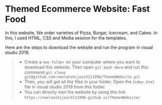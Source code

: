 # Themed Ecommerce Website: Fast Food
In this website, We order varieties of Pizza, Burgar, Icecream, and Cakes. In this, I used HTML, CSS and Media session for the templates.

Here are the steps to download the website and run the program in visual studio 2019.
>- Create a `new folder` on your computer where you want to download this website. Then open `git bash Here` and run this command 
  `git clone git@github.com:neelanshijain3111998/ThemedWebsite.git`
>- Then, you will get all the files in your folder. Open the `Index.html` file in visual studio 2019 from this folder.
>- You can directly visit the website by using this link `https://neelanshijain3111998.github.io/ThemedWebsite/`
